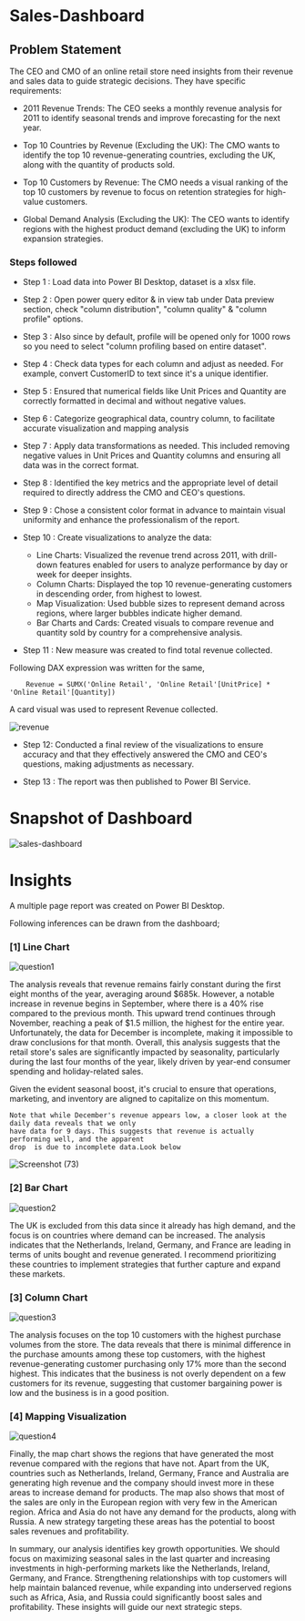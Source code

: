  # Sales-Dashboard

## Problem Statement

The CEO and CMO of an online retail store need insights from their revenue and sales data to guide strategic decisions. They have specific requirements:

- 2011 Revenue Trends: The CEO seeks a monthly revenue analysis for 2011 to identify seasonal trends and improve forecasting for the next year.

- Top 10 Countries by Revenue (Excluding the UK): The CMO wants to identify the top 10 revenue-generating countries, excluding the UK, along with the quantity of products sold.

- Top 10 Customers by Revenue: The CMO needs a visual ranking of the top 10 customers by revenue to focus on retention strategies for high-value customers.

- Global Demand Analysis (Excluding the UK): The CEO wants to identify regions with the highest product demand (excluding the UK) to inform expansion strategies.


### Steps followed 

- Step 1 : Load data into Power BI Desktop, dataset is a xlsx file.
- Step 2 : Open power query editor & in view tab under Data preview section, check "column distribution", "column quality" & "column profile" options.
- Step 3 : Also since by default, profile will be opened only for 1000 rows so you need to select "column profiling based on entire dataset".
- Step 4 : Check data types for each column and adjust as needed. For example, convert CustomerID to text since it's a unique identifier.
- Step 5 : Ensured that numerical fields like Unit Prices and Quantity are correctly formatted in decimal and without negative values. 
- Step 6 : Categorize geographical data, country column, to facilitate accurate visualization and mapping analysis
- Step 7 : Apply data transformations as needed. This included removing negative values in Unit Prices and Quantity columns and ensuring all data was in the correct format. 

- Step 8 : Identified the key metrics and the appropriate level of detail required to directly address the CMO and CEO's questions.  
- Step 9 : Chose a consistent color format in advance to maintain visual uniformity and enhance the professionalism of the report.
- Step 10 : Create visualizations to analyze the data:

    - Line Charts: Visualized the revenue trend across 2011, with drill-down features enabled for users to analyze performance by day or week for deeper insights.
    - Column Charts: Displayed the top 10 revenue-generating customers in descending order, from highest to lowest.
     - Map Visualization: Used bubble sizes to represent demand across regions, where larger bubbles indicate higher demand.
     - Bar Charts and Cards: Created visuals to compare revenue and quantity sold by country for a comprehensive analysis. 
        
- Step 11 : New measure was created to find total revenue collected.

Following DAX expression was written for the same,
        
        Revenue = SUMX('Online Retail', 'Online Retail'[UnitPrice] * 'Online Retail'[Quantity])
        
A card visual was used to represent Revenue collected.


![revenue](https://github.com/user-attachments/assets/4f389c09-60cb-46e5-9755-52340137911c)
- Step 12: Conducted a final review of the visualizations to ensure accuracy and that they effectively answered the CMO and CEO's questions, making adjustments as necessary.

 - Step 13 : The report was then published to Power BI Service.




# Snapshot of Dashboard 

![sales-dashboard](https://github.com/user-attachments/assets/b77cf6a9-c296-4666-9cd5-52f46d4324d7)
 

# Insights

A multiple page report was created on Power BI Desktop.

Following inferences can be drawn from the dashboard;

### [1] Line Chart


![question1](https://github.com/user-attachments/assets/ff07c65b-e7e8-4524-aeec-af45cdddc6d1)

   

The analysis reveals that revenue remains fairly constant during the first eight months of the year, averaging around $685k. However, a notable increase in revenue begins in September, where there is a 40% rise compared to the previous month. This upward trend continues through November, reaching a peak of $1.5 million, the highest for the entire year. Unfortunately, the data for December is incomplete, making it impossible to draw conclusions for that month. Overall, this analysis suggests that the retail store's sales are significantly impacted by seasonality, particularly during the last four months of the year, likely driven by year-end consumer spending and holiday-related sales.
           
Given the evident seasonal boost, it's crucial to ensure that operations, marketing, and inventory are aligned to capitalize on this momentum.

    Note that while December's revenue appears low, a closer look at the daily data reveals that we only 
    have data for 9 days. This suggests that revenue is actually performing well, and the apparent 
    drop  is due to incomplete data.Look below
![Screenshot (73)](https://github.com/user-attachments/assets/1a04906e-0669-498f-8831-57ba8418ed3d)



### [2] Bar Chart

![question2](https://github.com/user-attachments/assets/074c0719-351c-4e45-a6f0-1f7208e52b62)


The UK is excluded from this data since it already has high demand, and the focus is on countries where demand can be increased. The analysis indicates that the Netherlands, Ireland, Germany, and France are leading in terms of units bought and revenue generated. I recommend prioritizing these countries to implement strategies that further capture and expand these markets.


  ### [3] Column Chart 
  

![question3](https://github.com/user-attachments/assets/97f0ae17-f7ad-4f0e-b0e2-ec4111ebaf58)

      
The analysis focuses on the top 10 customers with the highest purchase volumes from the store. The data reveals that there is minimal difference in the purchase amounts among these top customers, with the highest revenue-generating customer purchasing only 17% more than the second highest. This indicates that the business is not overly dependent on a few customers for its revenue, suggesting that customer bargaining power is low and the business is in a good position.



 ### [4] Mapping Visualization
 
 ![question4](https://github.com/user-attachments/assets/29afe395-0ab2-48c8-b9bf-7fd3a307f34d)


Finally, the map chart shows the regions that have generated the most revenue compared with
the regions that have not. Apart from the UK, countries such as Netherlands,
Ireland, Germany, France and Australia are generating high revenue and the company should
invest more in these areas to increase demand for products. The map also shows that most of
the sales are only in the European region with very few in the American region. Africa and Asia
do not have any demand for the products, along with Russia. A new strategy targeting these
areas has the potential to boost sales revenues and profitability.


In summary, our analysis identifies key growth opportunities. We should focus on maximizing seasonal sales in the last quarter and increasing investments in high-performing markets like the Netherlands, Ireland, Germany, and France. Strengthening relationships with top customers will help maintain balanced revenue, while expanding into underserved regions such as Africa, Asia, and Russia could significantly boost sales and profitability. These insights will guide our next strategic steps. 
